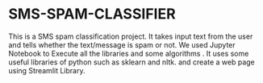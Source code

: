 # SMS-SPAM-CLASSIFIER
This is a SMS spam classification project. It takes input text from the user and tells whether the text/message is spam or not.﻿ We used Jupyter Notebook to Execute all the libraries and some algorithms . It uses some useful libraries of python such as sklearn and nltk. and create a web page using Streamlit Library. 
